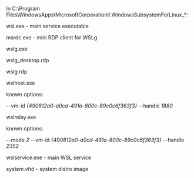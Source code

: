 In C:\Program Files\WindowsApps\MicrosoftCorporationII.WindowsSubsystemForLinux_*:

wsl.exe - main service executable

msrdc.exe - mini RDP client for WSLg

wslg.exe

wslg_desktop.rdp

wslg.rdp

wslhost.exe

known options:

 --vm-id *{490812a0-a0cd-491a-800c-89c0c6f363f3}*
 --handle *1880*

wslrelay.exe

known options:

--mode *2*
--vm-id *{490812a0-a0cd-491a-800c-89c0c6f363f3}*
--handle *2352*

wslservice.exe - main WSL service

system.vhd - system distro image